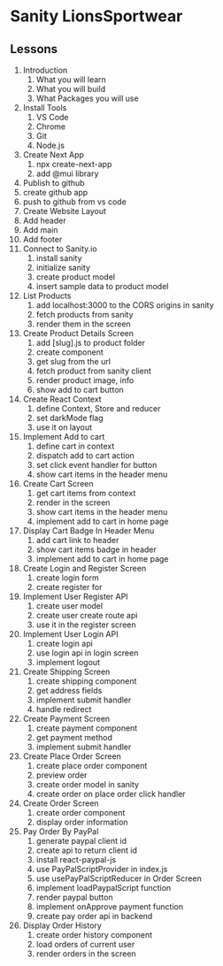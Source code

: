 # Sanity LionsSportwear

## Lessons

1.  Introduction
    1. What you will learn
    2. What you will build
    3. What Packages you will use
2.  Install Tools
    1. VS Code
    2. Chrome
    3. Git
    4. Node.js
3.  Create Next App
    1. npx create-next-app
    2. add @mui library
4.  Publish to github
5.  create github app
6.  push to github from vs code
7.  Create Website Layout
8.  Add header
9.  Add main
10. Add footer
11. Connect to Sanity.io
    1. install sanity
    2. initialize sanity
    3. create product model
    4. insert sample data to product model
12. List Products
    1. add localhost:3000 to the CORS origins in sanity
    2. fetch products from sanity
    3. render them in the screen
13. Create Product Details Screen
    1. add [slug].js to product folder
    2. create component
    3. get slug from the url
    4. fetch product from sanity client
    5. render product image, info
    6. show add to cart button
14. Create React Context
    1. define Context, Store and reducer
    2. set darkMode flag
    3. use it on layout
15. Implement Add to cart
    1.  define cart in context
    2.  dispatch add to cart action
    3.  set click event handler for button
    4.  show cart items in the header menu
16. Create Cart Screen
    1.  get cart items from context
    2.  render in the screen
    3.  show cart items in the header menu
    4.  implement add to cart in home page
17. Display Cart Badge In Header Menu
    1.  add cart link to header
    2.  show cart items badge in header
    3.  implement add to cart in home page
18. Create Login and Register Screen
    1.  create login form
    2.  create register for
19. Implement User Register API
    1.  create user model
    2.  create user create route api
    3.  use it in the register screen
20. Implement User Login API
    1.  create login api
    2.  use login api in login screen
    3.  implement logout
21. Create Shipping Screen
    1.  create shipping component
    2.  get address fields
    3.  implement submit handler
    4.  handle redirect
22. Create Payment Screen
    1.  create payment component
    2.  get payment method
    3.  implement submit handler
23. Create Place Order Screen
    1.  create place order component
    2.  preview order
    3.  create order model in sanity
    4.  create order on place order click handler
24. Create Order Screen
    1.  create order component
    2.  display order information
25. Pay Order By PayPal
    1.  generate paypal client id
    2.  create api to return client id
    3.  install react-paypal-js
    4.  use PayPalScriptProvider in index.js
    5.  use usePayPalScriptReducer in Order Screen
    6.  implement loadPaypalScript function
    7.  render paypal button
    8.  implement onApprove payment function
    9.  create pay order api in backend
26. Display Order History
    1.  create order history component
    2.  load orders of current user
    3.  render orders in the screen
